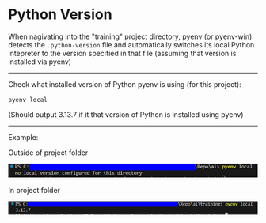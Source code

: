 # Python Version

When nagivating into the "training" project directory, pyenv (or pyenv-win) detects the `.python-version` file and automatically switches its local Python intepreter to the version specified in that file (assuming that version is installed via pyenv)

------

Check what installed version of Python pyenv is using (for this project):
```
pyenv local
```

(Should output 3.13.7 if it that version of Python is installed using pyenv)

------

Example:

Outside of project folder

![alt text](imgs/image.png)

In project folder

![alt text](imgs/image-1.png)

